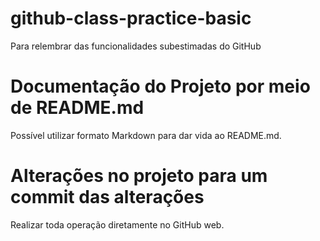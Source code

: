 # github-class-practice-basic
Para relembrar das funcionalidades subestimadas do GitHub

# Documentação do Projeto por meio de README.md
Possível utilizar formato Markdown para dar vida ao README.md.

# Alterações no projeto para um commit das alterações
Realizar toda operação diretamente no GitHub web.
